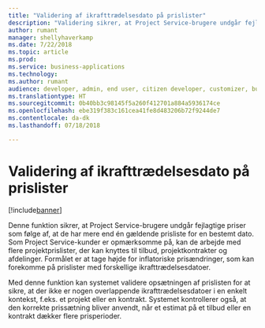 ```yaml
---
title: "Validering af ikrafttrædelsesdato på prislister"
description: "Validering sikrer, at Project Service-brugere undgår fejlagtige priser som følge af, at de har mere end én gældende prisliste for en bestemt dato."
author: rumant
manager: shellyhaverkamp
ms.date: 7/22/2018
ms.topic: article
ms.prod: 
ms.service: business-applications
ms.technology: 
ms.author: rumant
audience: developer, admin, end user, citizen developer, customizer, business analyst, IT pro
ms.translationtype: HT
ms.sourcegitcommit: 0b40bb3c98145f5a260f412701a884a5936174ce
ms.openlocfilehash: ebe319f383c161cea41fe8d483206b72f9244de7
ms.contentlocale: da-dk
ms.lasthandoff: 07/18/2018

---
```

#   <a name="date-effectivity-validation-on-price-lists"></a>Validering af ikrafttrædelsesdato på prislister


[!include[banner](../../../../includes/banner.md)]


Denne funktion sikrer, at Project Service-brugere undgår fejlagtige priser som følge af, at de har mere end én gældende prisliste for en bestemt dato. Som Project Service-kunder er opmærksomme på, kan de arbejde med flere projektprislister, der kan knyttes til tilbud, projektkontrakter og afdelinger. Formålet er at tage højde for inflatoriske prisændringer, som kan forekomme på prislister med forskellige ikrafttrædelsesdatoer. 

Med denne funktion kan systemet validere opsætningen af prislisten for at sikre, at der ikke er nogen overlappende ikrafttrædelsesdatoer i en enkelt kontekst, f.eks. et projekt eller en kontrakt. Systemet kontrollerer også, at den korrekte prissætning bliver anvendt, når et estimat på et tilbud eller en kontrakt dækker flere prisperioder. 

